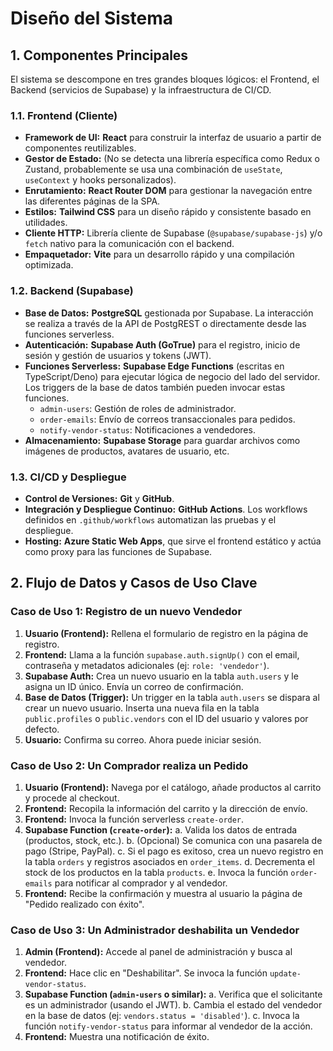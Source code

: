 # Diseño del Sistema

## 1. Componentes Principales

El sistema se descompone en tres grandes bloques lógicos: el Frontend, el Backend (servicios de Supabase) y la infraestructura de CI/CD.

### 1.1. Frontend (Cliente)

*   **Framework de UI:** **React** para construir la interfaz de usuario a partir de componentes reutilizables.
*   **Gestor de Estado:** (No se detecta una librería específica como Redux o Zustand, probablemente se usa una combinación de `useState`, `useContext` y hooks personalizados).
*   **Enrutamiento:** **React Router DOM** para gestionar la navegación entre las diferentes páginas de la SPA.
*   **Estilos:** **Tailwind CSS** para un diseño rápido y consistente basado en utilidades.
*   **Cliente HTTP:** Librería cliente de Supabase (`@supabase/supabase-js`) y/o `fetch` nativo para la comunicación con el backend.
*   **Empaquetador:** **Vite** para un desarrollo rápido y una compilación optimizada.

### 1.2. Backend (Supabase)

*   **Base de Datos:** **PostgreSQL** gestionada por Supabase. La interacción se realiza a través de la API de PostgREST o directamente desde las funciones serverless.
*   **Autenticación:** **Supabase Auth (GoTrue)** para el registro, inicio de sesión y gestión de usuarios y tokens (JWT).
*   **Funciones Serverless:** **Supabase Edge Functions** (escritas en TypeScript/Deno) para ejecutar lógica de negocio del lado del servidor. Los triggers de la base de datos también pueden invocar estas funciones.
    *   `admin-users`: Gestión de roles de administrador.
    *   `order-emails`: Envío de correos transaccionales para pedidos.
    *   `notify-vendor-status`: Notificaciones a vendedores.
*   **Almacenamiento:** **Supabase Storage** para guardar archivos como imágenes de productos, avatares de usuario, etc.

### 1.3. CI/CD y Despliegue

*   **Control de Versiones:** **Git** y **GitHub**.
*   **Integración y Despliegue Continuo:** **GitHub Actions**. Los workflows definidos en `.github/workflows` automatizan las pruebas y el despliegue.
*   **Hosting:** **Azure Static Web Apps**, que sirve el frontend estático y actúa como proxy para las funciones de Supabase.

## 2. Flujo de Datos y Casos de Uso Clave

### Caso de Uso 1: Registro de un nuevo Vendedor

1.  **Usuario (Frontend):** Rellena el formulario de registro en la página de registro.
2.  **Frontend:** Llama a la función `supabase.auth.signUp()` con el email, contraseña y metadatos adicionales (ej: `role: 'vendedor'`).
3.  **Supabase Auth:** Crea un nuevo usuario en la tabla `auth.users` y le asigna un ID único. Envía un correo de confirmación.
4.  **Base de Datos (Trigger):** Un trigger en la tabla `auth.users` se dispara al crear un nuevo usuario. Inserta una nueva fila en la tabla `public.profiles` o `public.vendors` con el ID del usuario y valores por defecto.
5.  **Usuario:** Confirma su correo. Ahora puede iniciar sesión.

### Caso de Uso 2: Un Comprador realiza un Pedido

1.  **Usuario (Frontend):** Navega por el catálogo, añade productos al carrito y procede al checkout.
2.  **Frontend:** Recopila la información del carrito y la dirección de envío.
3.  **Frontend:** Invoca la función serverless `create-order`.
4.  **Supabase Function (`create-order`):**
    a. Valida los datos de entrada (productos, stock, etc.).
    b. (Opcional) Se comunica con una pasarela de pago (Stripe, PayPal).
    c. Si el pago es exitoso, crea un nuevo registro en la tabla `orders` y registros asociados en `order_items`.
    d. Decrementa el stock de los productos en la tabla `products`.
    e. Invoca la función `order-emails` para notificar al comprador y al vendedor.
5.  **Frontend:** Recibe la confirmación y muestra al usuario la página de "Pedido realizado con éxito".

### Caso de Uso 3: Un Administrador deshabilita un Vendedor

1.  **Admin (Frontend):** Accede al panel de administración y busca al vendedor.
2.  **Frontend:** Hace clic en "Deshabilitar". Se invoca la función `update-vendor-status`.
3.  **Supabase Function (`admin-users` o similar):**
    a. Verifica que el solicitante es un administrador (usando el JWT).
    b. Cambia el estado del vendedor en la base de datos (ej: `vendors.status = 'disabled'`).
    c. Invoca la función `notify-vendor-status` para informar al vendedor de la acción.
4.  **Frontend:** Muestra una notificación de éxito.
